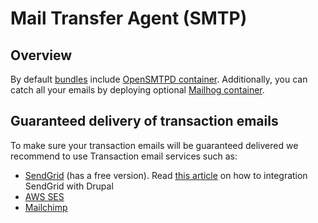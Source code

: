 # Mail Transfer Agent (SMTP)

## Overview

By default [bundles](bundles/README.md) include [OpenSMTPD container](containers/opensmtpd.md). Additionally, you can catch all your emails by deploying optional [Mailhog container](containers/mailchog.md). 
 
## Guaranteed delivery of transaction emails

To make sure your transaction emails will be guaranteed delivered we recommend to use Transaction email services such as:

* <a href="http://sendgrid.com/" target="_blank">SendGrid</a> (has a free version). Read <a href="http://atendesigngroup.com/blog/send-mail-drupal-7-deliver-email-reliably-avoid-spam-folder" target="_blank">this article</a> on how to integration SendGrid with Drupal
* <a href="https://aws.amazon.com/ses/" target="_blank">AWS SES</a>
* <a href="http://mailchimp.com/" target="_blank">Mailchimp</a>